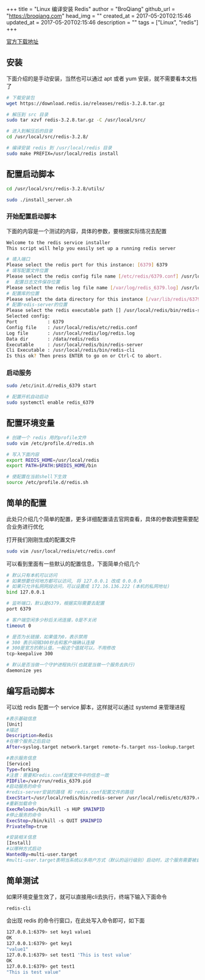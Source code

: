 +++
title = "Linux 编译安装 Redis"
author = "BroQiang"
github_url = "https://broqiang.com"
head_img = ""
created_at = 2017-05-20T02:15:46
updated_at = 2017-05-20T02:15:46
description = ""
tags = ["Linux", "redis"]
+++

[官方下载地址](https://redis.io/download)

## 安装

下面介绍的是手动安装，当然也可以通过 apt 或者 yum 安装，就不需要看本文档了

```bash
# 下载安装包
wget https://download.redis.io/releases/redis-3.2.8.tar.gz

# 解压到 src 目录
sudo tar xzvf redis-3.2.8.tar.gz -C /usr/local/src/

# 进入到解压后的目录
cd /usr/local/src/redis-3.2.8/

# 编译安装 redis 到 /usr/local/redis 目录
sudo make PREFIX=/usr/local/redis install
```

## 配置启动脚本

```bash
cd /usr/local/src/redis-3.2.8/utils/

sudo ./install_server.sh
```

### 开始配置启动脚本

下面的内容是一个测试的内容，具体的参数，要根据实际情况去配置

```bash
Welcome to the redis service installer
This script will help you easily set up a running redis server

# 填入端口
Please select the redis port for this instance: [6379] 6379
# 填写配置文件位置
Please select the redis config file name [/etc/redis/6379.conf] /usr/local/redis/etc/redis.conf
#  配置日志文件保存位置
Please select the redis log file name [/var/log/redis_6379.log] /usr/local/redis/log/redis.log
# 配置库的位置
Please select the data directory for this instance [/var/lib/redis/6379] /data/redis/redis
# 配置redis-server的位置
Please select the redis executable path [] /usr/local/redis/bin/redis-server
Selected config:
Port           : 6379
Config file    : /usr/local/redis/etc/redis.conf
Log file       : /usr/local/redis/log/redis.log
Data dir       : /data/redis/redis
Executable     : /usr/local/redis/bin/redis-server
Cli Executable : /usr/local/redis/bin/redis-cli
Is this ok? Then press ENTER to go on or Ctrl-C to abort.

```

### 启动服务

```bash
sudo /etc/init.d/redis_6379 start

# 配置开机自动启动
sudo systemctl enable redis_6379
```

## 配置环境变量

```bash
# 创建一个 redis 用的profile文件
sudo vim /etc/profile.d/redis.sh

# 写入下面内容
export REDIS_HOME=/usr/local/redis
export PATH=$PATH:$REDIS_HOME/bin

# 使配置在当前shell下生效
source /etc/profile.d/redis.sh
```

## 简单的配置

此处只介绍几个简单的配置，更多详细配置请去官网查看，具体的参数调整需要配合业务进行优化

打开我们刚刚生成的配置文件

```bash
sudo vim /usr/local/redis/etc/redis.conf
```

可以看到里面有一些默认的配置信息，下面简单介绍几个

```bash
# 默认只有本机可以访问
# 如果想要任何地方都可以访问, 将 127.0.0.1 改成 0.0.0.0
# 如果只允许私网网段访问，可以设置成 172.16.136.222 (本机的私网地址)
bind 127.0.0.1

# 监听端口，默认是6379，根据实际需要去配置
port 6379

# 客户端空闲多少秒后关闭连接，0是不关闭
timeout 0

# 是否为长链接，如果值为0，表示禁用
# 300 表示间隔300秒去和客户端确认连接
# 300是官方的默认值，一般这个值就可以，不用修改
tcp-keepalive 300

# 默认是否当做一个守护进程执行(也就是当做一个服务去执行)
daemonize yes
```

## 编写启动脚本

可以给 redis 配置一个 service 脚本，这样就可以通过 systemd 来管理进程

```bash
#表示基础信息
[Unit]
#描述
Description=Redis
#在哪个服务之后启动
After=syslog.target network.target remote-fs.target nss-lookup.target

#表示服务信息
[Service]
Type=forking
#注意：需要和redis.conf配置文件中的信息一致
PIDFile=/var/run/redis_6379.pid
#启动服务的命令
#redis-server安装的路径 和 redis.conf配置文件的路径
ExecStart=/usr/local/redis/bin/redis-server /usr/local/redis/etc/6379.conf
#重新加载命令
ExecReload=/bin/kill -s HUP $MAINPID
#停止服务的命令
ExecStop=/bin/kill -s QUIT $MAINPID
PrivateTmp=true

#安装相关信息
[Install]
#以哪种方式启动
WantedBy=multi-user.target
#multi-user.target表明当系统以多用户方式（默认的运行级别）启动时，这个服务需要被自动运行。
```

## 简单测试

如果环境变量生效了，就可以直接用cli去执行，终端下输入下面命令

```bash
redis-cli
```

会出现 redis 的命令行窗口，在此处写入命令即可，如下面

```bash
127.0.0.1:6379> set key1 value1
OK
127.0.0.1:6379> get key1
"value1"
127.0.0.1:6379> set test1 'This is test value'
OK
127.0.0.1:6379> get test1
"This is test value"
```